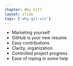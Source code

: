 ```yaml
---
chapter: Why Git?
layout: slide
tags: ['why-git-vcs']
---
```


* Marketing yourself
* GitHub is your new resume
* Easy contributions
* Clarity, organization
* Controlled project progress
* Ease of roping in some help
